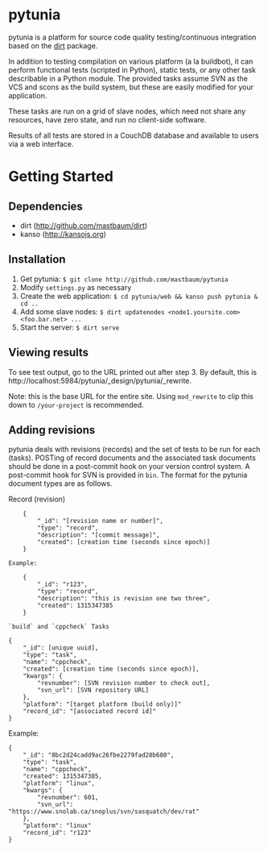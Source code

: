 pytunia
========
pytunia is a platform for source code quality testing/continuous integration based on the [dirt](http://github.com/mastbaum/dirt) package.

In addition to testing compilation on various platform (a la buildbot), it can perform functional tests (scripted in Python), static tests, or any other task describable in a Python module. The provided tasks assume SVN as the VCS and scons as the build system, but these are easily modified for your application.

These tasks are run on a grid of slave nodes, which need not share any resources, have zero state, and run no client-side software.

Results of all tests are stored in a CouchDB database and available to users via a web interface.

Getting Started
===============
Dependencies
------------

* dirt (http://github.com/mastbaum/dirt)
* kanso (http://kansojs.org)

Installation
------------

1. Get pytunia: `$ git clone http://github.com/mastbaum/pytunia`
2. Modify `settings.py` as necessary
3. Create the web application: `$ cd pytunia/web && kanso push pytunia & cd ..`
4. Add some slave nodes: `$ dirt updatenodes <node1.yoursite.com> <foo.bar.net> ...`
5. Start the server: `$ dirt serve`

Viewing results
---------------

To see test output, go to the URL printed out after step 3. By default, this is http://localhost:5984/pytunia/_design/pytunia/_rewrite.

Note: this is the base URL for the entire site. Using `mod_rewrite` to clip this down to `/your-project` is recommended.

Adding revisions
----------------

pytunia deals with revisions (records) and the set of tests to be run for each (tasks). POSTing of record documents and the associated task documents should be done in a post-commit hook on your version control system. A post-commit hook for SVN is provided in `bin`. The format for the pytunia document types are as follows.

Record (revision)
`````````````````
    {
        "_id": "[revision name or number]",
        "type": "record",
        "description": "[commit message]",
        "created": [creation time (seconds since epoch)]
    }

Example:

    {
        "_id": "r123",
        "type": "record",
        "description": "this is revision one two three",
        "created": 1315347385
    }

`build` and `cppcheck` Tasks
````````````````````````````
    {
        "_id": [unique uuid],
        "type": "task",
        "name": "cppcheck",
        "created": [creation time (seconds since epoch)],
        "kwargs": {
            "revnumber": [SVN revision number to check out],
            "svn_url": [SVN repository URL]
        },
        "platform": "[target platform (build only)]"
        "record_id": "[associated record id]"
    }

Example:

    {
        "_id": "8bc2d24cadd9ac26fbe2279fad28b680",
        "type": "task",
        "name": "cppcheck",
        "created": 1315347385,
        "platform": "linux",
        "kwargs": {
            "revnumber": 601,
            "svn_url": "https://www.snolab.ca/snoplus/svn/sasquatch/dev/rat"
        },
        "platform": "linux"
        "record_id": "r123"
    }

